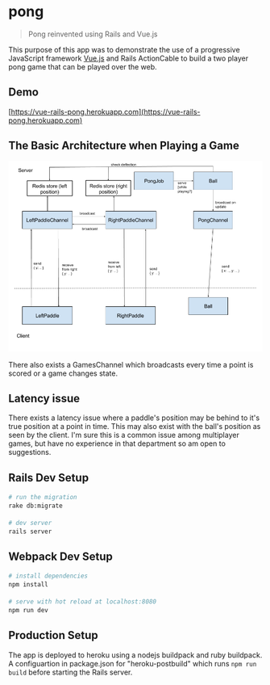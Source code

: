# pong

> Pong reinvented using Rails and Vue.js

This purpose of this app was to demonstrate the use of a progressive JavaScript framework [Vue.js](https://vuejs.org) and Rails ActionCable to build a two player pong game that can be played over the web.

## Demo

[https://vue-rails-pong.herokuapp.com](https://vue-rails-pong.herokuapp.com)

## The Basic Architecture when Playing a Game

![Pong Architecture](Pong%20Diagram.png?raw=true)

There also exists a GamesChannel which broadcasts every time a point is scored or a game changes state.

## Latency issue

There exists a latency issue where a paddle's position may be behind to it's true position at a point in time.  This may also exist with the ball's position as seen by the client.  I'm sure this is a common issue among multiplayer games, but have no experience in that department so am open to suggestions.

## Rails Dev Setup
```bash
# run the migration
rake db:migrate

# dev server
rails server
```

## Webpack Dev Setup

``` bash
# install dependencies
npm install

# serve with hot reload at localhost:8080
npm run dev
```

## Production Setup

The app is deployed to heroku using a nodejs buildpack and ruby buildpack.  A configuartion in package.json for "heroku-postbuild" which runs `npm run build` before starting the Rails server.
